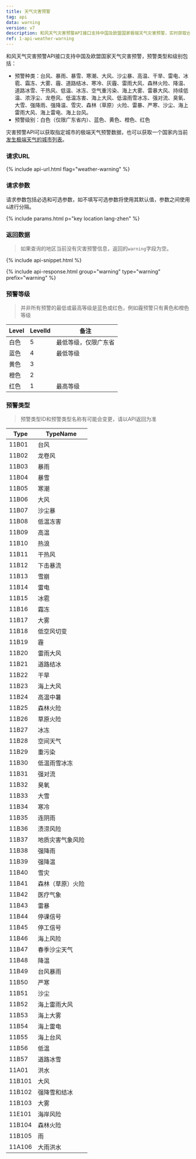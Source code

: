 ```yaml
---
title: 天气灾害预警
tag: api
data: warning
version: v7
description: 和风天气灾害预警API接口支持中国及欧盟国家极端天气灾害预警，实时获取台风预警、暴雨暴雪预警、寒潮预警、大风预警、空气重污染预警以及沙尘暴、高温、干旱、雷电、冰雹、霜冻、大雾、道路结冰、干热风、雷雨大风、森林火险、降温、冰冻、雷暴大风、龙卷风、低温冻害、低温雨雪冰冻、强对流、强降雨、强降温、雪灾、雷暴、严寒、沙尘等50多种气象灾害预警信息。
ref: 1-api-weather-warning
---
```


和风天气灾害预警API接口支持中国及欧盟国家天气灾害预警，预警类型和级别包括：

- 预警种类：台风、暴雨、暴雪、寒潮、大风、沙尘暴、高温、干旱、雷电、冰雹、霜冻、大雾、霾、道路结冰、寒冷、灰霾、雷雨大风、森林火险、降温、道路冰雪、干热风、低温、冰冻、空气重污染、海上大雾、雷暴大风、持续低温、浓浮尘、龙卷风、低温冻害、海上大风、低温雨雪冰冻、强对流、臭氧、大雪、强降雨、强降温、雪灾、森林（草原）火险、雷暴、严寒、沙尘、海上雷雨大风、海上雷电、海上台风。
- 预警级别：白色（仅限广东省内）、蓝色、黄色、橙色、红色

灾害预警API可以获取指定城市的极端天气预警数据，也可以获取一个国家内当前[发生极端天气的城市列表](/docs/api/warning/weather-warning-city-list/)。

### 请求URL

{% include api-url.html flag="weather-warning" %}

### 请求参数

请求参数包括必选和可选参数，如不填写可选参数将使用其默认值，参数之间使用`&`进行分隔。

{% include params.html p="key location lang-zhen" %}

### 返回数据

> 如果查询的地区当前没有灾害预警信息，返回的`warning`字段为空。

{% include api-snippet.html %}

{% include api-response.html group="warning" type="warning" prefix="warning" %}

### 预警等级

> 并非所有预警的最低或最高等级是蓝色或红色，例如霾预警只有黄色和橙色等级

| Level | LevelId | 备注                 |
| ----- | ------- | -------------------- |
| 白色  | 5       | 最低等级，仅限广东省 |
| 蓝色  | 4       | 最低等级             |
| 黄色  | 3       |                      |
| 橙色  | 2       |                      |
| 红色  | 1       | 最高等级             |

### 预警类型

> 预警类型ID和预警类型名称有可能会变更，请以API返回为准

| Type   | TypeName         |
| ------ | ---------------- |
| 11B01  | 台风             |
| 11B02  | 龙卷风           |
| 11B03  | 暴雨             |
| 11B04  | 暴雪             |
| 11B05  | 寒潮             |
| 11B06  | 大风             |
| 11B07  | 沙尘暴           |
| 11B08  | 低温冻害         |
| 11B09  | 高温             |
| 11B10  | 热浪             |
| 11B11  | 干热风           |
| 11B12  | 下击暴流         |
| 11B13  | 雪崩             |
| 11B14  | 雷电             |
| 11B15  | 冰雹             |
| 11B16  | 霜冻             |
| 11B17  | 大雾             |
| 11B18  | 低空风切变       |
| 11B19  | 霾               |
| 11B20  | 雷雨大风         |
| 11B21  | 道路结冰         |
| 11B22  | 干旱             |
| 11B23  | 海上大风         |
| 11B24  | 高温中暑         |
| 11B25  | 森林火险         |
| 11B26  | 草原火险         |
| 11B27  | 冰冻             |
| 11B28  | 空间天气         |
| 11B29  | 重污染           |
| 11B30  | 低温雨雪冰冻     |
| 11B31  | 强对流           |
| 11B32  | 臭氧             |
| 11B33  | 大雪             |
| 11B34  | 寒冷             |
| 11B35  | 连阴雨           |
| 11B36  | 渍涝风险         |
| 11B37  | 地质灾害气象风险 |
| 11B38  | 强降雨           |
| 11B39  | 强降温           |
| 11B40  | 雪灾             |
| 11B41  | 森林（草原）火险 |
| 11B42  | 医疗气象         |
| 11B43  | 雷暴             |
| 11B44  | 停课信号         |
| 11B45  | 停工信号         |
| 11B46  | 海上风险         |
| 11B47  | 春季沙尘天气     |
| 11B48  | 降温             |
| 11B49  | 台风暴雨         |
| 11B50  | 严寒             |
| 11B51  | 沙尘             |
| 11B52  | 海上雷雨大风     |
| 11B53  | 海上大雾         |
| 11B54  | 海上雷电         |
| 11B55  | 海上台风         |
| 11B56  | 低温             |
| 11B57  | 道路冰雪         |
| 11A01  | 洪水             |
| 11B101 | 大风             |
| 11B102 | 强降雪和结冰     |
| 11B103 | 大雾             |
| 11E101 | 海岸风险         |
| 11B104 | 森林火险         |
| 11B105 | 雨               |
| 11A106 | 大雨洪水         |